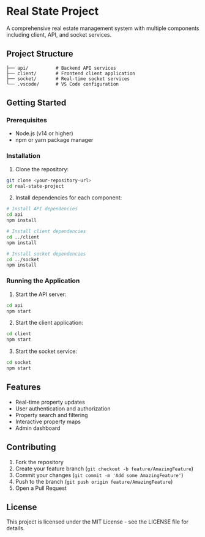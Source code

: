# Real State Project

A comprehensive real estate management system with multiple components including client, API, and socket services.

## Project Structure

```
├── api/          # Backend API services
├── client/       # Frontend client application
├── socket/       # Real-time socket services
└── .vscode/      # VS Code configuration
```

## Getting Started

### Prerequisites

- Node.js (v14 or higher)
- npm or yarn package manager

### Installation

1. Clone the repository:
```bash
git clone <your-repository-url>
cd real-state-project
```

2. Install dependencies for each component:

```bash
# Install API dependencies
cd api
npm install

# Install client dependencies
cd ../client
npm install

# Install socket dependencies
cd ../socket
npm install
```

### Running the Application

1. Start the API server:
```bash
cd api
npm start
```

2. Start the client application:
```bash
cd client
npm start
```

3. Start the socket service:
```bash
cd socket
npm start
```

## Features

- Real-time property updates
- User authentication and authorization
- Property search and filtering
- Interactive property maps
- Admin dashboard

## Contributing

1. Fork the repository
2. Create your feature branch (`git checkout -b feature/AmazingFeature`)
3. Commit your changes (`git commit -m 'Add some AmazingFeature'`)
4. Push to the branch (`git push origin feature/AmazingFeature`)
5. Open a Pull Request

## License

This project is licensed under the MIT License - see the LICENSE file for details. 